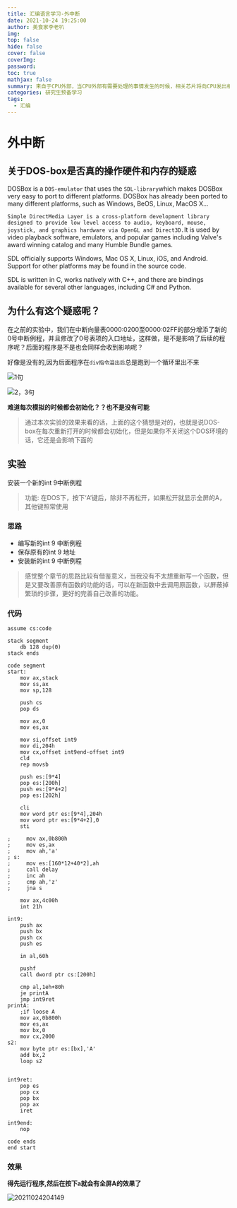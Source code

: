 ```yaml
---
title: 汇编语言学习-外中断
date: 2021-10-24 19:25:00
author: 美食家李老叭
img: 
top: false
hide: false
cover: false
coverImg: 
password: 
toc: true
mathjax: false
summary: 来自于CPU外部，当CPU外部有需要处理的事情发生的时候，相关芯片将向CPU发出相应的中断信息
categories: 研究生预备学习
tags:
  - 汇编
---
```


# 外中断

## 关于DOS-box是否真的操作硬件和内存的疑惑

DOSBox is a `DOS-emulator` that uses the `SDL-library`which makes DOSBox very easy to port to different platforms. DOSBox has already been ported to many different platforms, such as Windows, BeOS, Linux, MacOS X...

`Simple DirectMedia Layer is a cross-platform development library designed to provide low level access to audio, keyboard, mouse, joystick, and graphics hardware via OpenGL and Direct3D.`It is used by video playback software, emulators, and popular games including Valve's award winning catalog and many Humble Bundle games.

SDL officially supports Windows, Mac OS X, Linux, iOS, and Android. Support for other platforms may be found in the source code.

SDL is written in C, works natively with C++, and there are bindings available for several other languages, including C# and Python.

## 为什么有这个疑惑呢？

在之前的实验中，我们在中断向量表0000:0200至0000:02FF的部分增添了新的0号中断例程，并且修改了0号表项的入口地址，这样做，是不是影响了后续的程序呢？后面的程序是不是也会同样会收到影响呢？

好像是没有的,因为后面程序在`div指令溢出后`总是跑到一个循环里出不来

![1句](https://laoba-1304292449.cos.ap-chengdu.myqcloud.com/img/20211024105838.png)

![2，3句](https://laoba-1304292449.cos.ap-chengdu.myqcloud.com/img/20211024105726.png)

**难道每次模拟的时候都会初始化？？也不是没有可能**

> 通过本次实验的效果来看的话，上面的这个猜想是对的，也就是说DOS-box在每次重新打开的时候都会初始化，但是如果你不关闭这个DOS环境的话，它还是会影响下面的

## 实验

安装一个新的int 9中断例程
> 功能: 在DOS下，按下‘A’键后，除非不再松开，如果松开就显示全屏的A，其他键照常使用

### 思路

- 编写新的int 9 中断例程
- 保存原有的int 9 地址
- 安装新的int 9 中断例程

> 感觉整个章节的思路比较有借鉴意义，当我没有不太想重新写一个函数，但是又要改善原有函数的功能的话，可以在新函数中去调用原函数，以屏蔽掉繁琐的步骤，更好的完善自己改善的功能。

### 代码

```text
assume cs:code

stack segment
    db 128 dup(0)
stack ends

code segment
start:
    mov ax,stack
    mov ss,ax
    mov sp,128

    push cs
    pop ds

    mov ax,0
    mov es,ax

    mov si,offset int9
    mov di,204h
    mov cx,offset int9end-offset int9
    cld
    rep movsb

    push es:[9*4]
    pop es:[200h]
    push es:[9*4+2]
    pop es:[202h]

    cli
    mov word ptr es:[9*4],204h
    mov word ptr es:[9*4+2],0
    sti

;     mov ax,0b800h
;     mov es,ax
;     mov ah,'a'
; s:
;     mov es:[160*12+40*2],ah
;     call delay
;     inc ah
;     cmp ah,'z'
;     jna s

    mov ax,4c00h
    int 21h

int9:
    push ax
    push bx
    push cx
    push es

    in al,60h
    
    pushf
    call dword ptr cs:[200h]

    cmp al,1eh+80h
    je printA
    jmp int9ret
printA:
    ;if loose A
    mov ax,0b800h
    mov es,ax
    mov bx,0
    mov cx,2000
s2: 
    mov byte ptr es:[bx],'A'
    add bx,2
    loop s2


int9ret:
    pop es
    pop cx
    pop bx
    pop ax
    iret

int9end:
    nop

code ends
end start
```

### 效果

**得先运行程序,然后在按下a就会有全屏A的效果了**

![20211024204149](https://laoba-1304292449.cos.ap-chengdu.myqcloud.com/img/20211024204149.png)